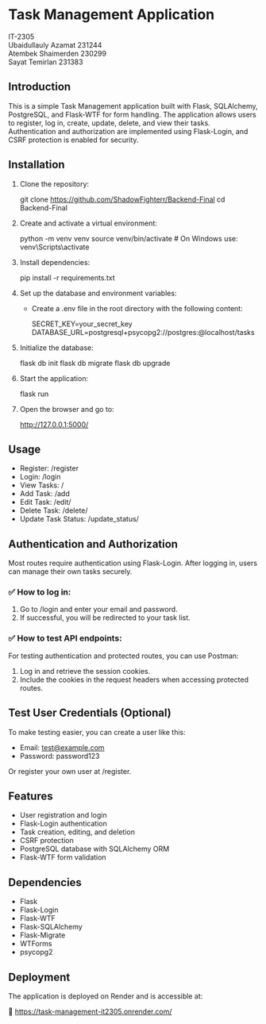 # Task Management Application

IT-2305  
Ubaidullauly Azamat 231244  
Atembek Shaimerden 230299  
Sayat Temirlan 231383  

## Introduction
This is a simple Task Management application built with Flask, SQLAlchemy, PostgreSQL, and Flask-WTF for form handling. The application allows users to register, log in, create, update, delete, and view their tasks. Authentication and authorization are implemented using Flask-Login, and CSRF protection is enabled for security.

## Installation
1. Clone the repository:
   
   git clone https://github.com/ShadowFighterr/Backend-Final
   cd Backend-Final
   

2. Create and activate a virtual environment:
   
   python -m venv venv
   source venv/bin/activate  # On Windows use: venv\Scripts\activate
   

3. Install dependencies:
   
   pip install -r requirements.txt
   

4. Set up the database and environment variables:
   - Create a .env file in the root directory with the following content:
     
     SECRET_KEY=your_secret_key
     DATABASE_URL=postgresql+psycopg2://postgres:@localhost/tasks
     

5. Initialize the database:
   
   flask db init
   flask db migrate
   flask db upgrade
   

6. Start the application:
   
   flask run
   

7. Open the browser and go to:
   
   http://127.0.0.1:5000/
   

## Usage
- Register: /register
- Login: /login
- View Tasks: /
- Add Task: /add
- Edit Task: /edit/<id>
- Delete Task: /delete/<id>
- Update Task Status: /update_status/<id>

## Authentication and Authorization
Most routes require authentication using Flask-Login. After logging in, users can manage their own tasks securely.

### ✅ How to log in:
1. Go to /login and enter your email and password.
2. If successful, you will be redirected to your task list.

### ✅ How to test API endpoints:
For testing authentication and protected routes, you can use Postman:
1. Log in and retrieve the session cookies.
2. Include the cookies in the request headers when accessing protected routes.

## Test User Credentials (Optional)
To make testing easier, you can create a user like this:

- Email: test@example.com
- Password: password123

Or register your own user at /register.

## Features
- User registration and login
- Flask-Login authentication
- Task creation, editing, and deletion
- CSRF protection
- PostgreSQL database with SQLAlchemy ORM
- Flask-WTF form validation

## Dependencies
- Flask
- Flask-Login
- Flask-WTF
- Flask-SQLAlchemy
- Flask-Migrate
- WTForms
- psycopg2

## Deployment
The application is deployed on Render and is accessible at:

🔗 https://task-management-it2305.onrender.com/
